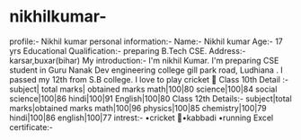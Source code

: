 # nikhilkumar-
profile:- 
Nikhil kumar
personal information:-
Name:- 
Nikhil kumar
Age:- 
17 yrs
Educational Qualification:-
preparing B.Tech CSE.
Address:- 
karsar,buxar(bihar)
My introduction:- 
I'm nikhil Kumar. I'm preparing CSE student in Guru Nanak Dev engineering college gill park road, Ludhiana . I passed my 12th from S.B college. I love to play cricket 🏏 
Class 10th Detail :-
subject| total marks| obtained marks
math|100|80
science|100|84
social science|100|86
hindi|100|91
English|100|80
Class 12th Details:-
subject|total marks|obtained marks
math|100|96
physics|100|85
chemistry|100|79
hindi|100|86
english|100|77
intrest:- 
•cricket 🏏•kabbadi •running 
Excel certificate:-


